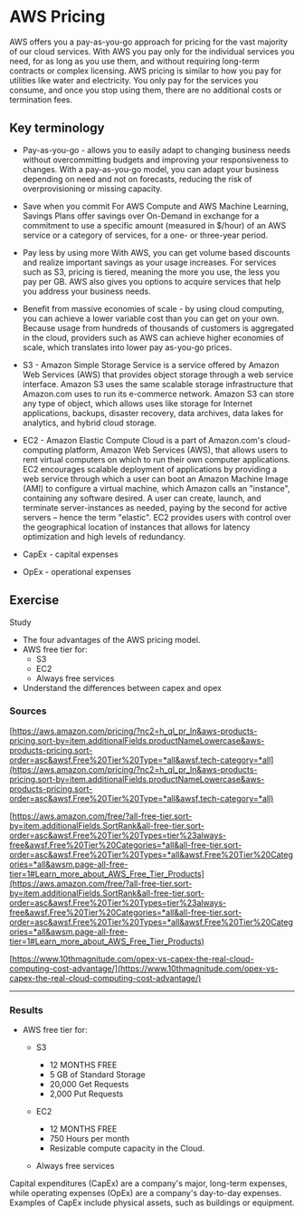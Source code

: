 # AWS Pricing

AWS offers you a pay-as-you-go approach for pricing for the vast majority of our cloud services. With AWS you pay only for the individual services you need, for as long as you use them, and without requiring long-term contracts or complex licensing. AWS pricing is similar to how you pay for utilities like water and electricity. You only pay for the services you consume, and once you stop using them, there are no additional costs or termination fees.

## Key terminology

- Pay-as-you-go - allows you to easily adapt to changing business needs without overcommitting budgets and improving your responsiveness to changes. With a pay-as-you-go model, you can adapt your business depending on need and not on forecasts, reducing the risk of overprovisioning or missing capacity.

- Save when you commit
For AWS Compute and AWS Machine Learning, Savings Plans offer savings over On-Demand in exchange for a commitment to use a specific amount (measured in $/hour) of an AWS service or a category of services, for a one- or three-year period.

- Pay less by using more
With AWS, you can get volume based discounts and realize important savings as your usage increases. For services such as S3, pricing is tiered, meaning the more you use, the less you pay per GB. AWS also gives you options to acquire services that help you address your business needs.

- Benefit from massive economies of scale - by using cloud computing, you can achieve a lower variable cost than you can get on your own. Because usage from hundreds of thousands of customers is aggregated in the cloud, providers such as AWS can achieve higher economies of scale, which translates into lower pay as-you-go prices.

- S3 - Amazon Simple Storage Service is a service offered by Amazon Web Services (AWS) that provides object storage through a web service interface. Amazon S3 uses the same scalable storage infrastructure that Amazon.com uses to run its e-commerce network. Amazon S3 can store any type of object, which allows uses like storage for Internet applications, backups, disaster recovery, data archives, data lakes for analytics, and hybrid cloud storage.

- EC2 - Amazon Elastic Compute Cloud is a part of Amazon.com's cloud-computing platform, Amazon Web Services (AWS), that allows users to rent virtual computers on which to run their own computer applications. EC2 encourages scalable deployment of applications by providing a web service through which a user can boot an Amazon Machine Image (AMI) to configure a virtual machine, which Amazon calls an "instance", containing any software desired. A user can create, launch, and terminate server-instances as needed, paying by the second for active servers – hence the term "elastic". EC2 provides users with control over the geographical location of instances that allows for latency optimization and high levels of redundancy. 

- CapEx - capital expenses
- OpEx - operational expenses

## Exercise

Study
- The four advantages of the AWS pricing model.
- AWS free tier for:
    - S3
    - EC2
    - Always free services
- Understand the differences between capex and opex


### Sources

[https://aws.amazon.com/pricing/?nc2=h_ql_pr_ln&aws-products-pricing.sort-by=item.additionalFields.productNameLowercase&aws-products-pricing.sort-order=asc&awsf.Free%20Tier%20Type=*all&awsf.tech-category=*all](https://aws.amazon.com/pricing/?nc2=h_ql_pr_ln&aws-products-pricing.sort-by=item.additionalFields.productNameLowercase&aws-products-pricing.sort-order=asc&awsf.Free%20Tier%20Type=*all&awsf.tech-category=*all)

[https://aws.amazon.com/free/?all-free-tier.sort-by=item.additionalFields.SortRank&all-free-tier.sort-order=asc&awsf.Free%20Tier%20Types=tier%23always-free&awsf.Free%20Tier%20Categories=*all&all-free-tier.sort-order=asc&awsf.Free%20Tier%20Types=*all&awsf.Free%20Tier%20Categories=*all&awsm.page-all-free-tier=1#Learn_more_about_AWS_Free_Tier_Products](https://aws.amazon.com/free/?all-free-tier.sort-by=item.additionalFields.SortRank&all-free-tier.sort-order=asc&awsf.Free%20Tier%20Types=tier%23always-free&awsf.Free%20Tier%20Categories=*all&all-free-tier.sort-order=asc&awsf.Free%20Tier%20Types=*all&awsf.Free%20Tier%20Categories=*all&awsm.page-all-free-tier=1#Learn_more_about_AWS_Free_Tier_Products)

[https://www.10thmagnitude.com/opex-vs-capex-the-real-cloud-computing-cost-advantage/](https://www.10thmagnitude.com/opex-vs-capex-the-real-cloud-computing-cost-advantage/)

****

### Results

- AWS free tier for:
    - S3 

        - 12 MONTHS FREE
        - 5 GB of Standard Storage
        - 20,000 Get Requests
        - 2,000 Put Requests

    - EC2

        - 12 MONTHS FREE
        - 750 Hours per month
        - Resizable compute capacity in the Cloud.

    - Always free services


Capital expenditures (CapEx) are a company's major, long-term expenses, while operating expenses (OpEx) are a company's day-to-day expenses. Examples of CapEx include physical assets, such as buildings or equipment.

